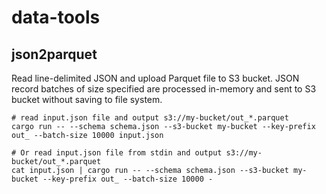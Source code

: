 # data-tools

## json2parquet

Read line-delimited JSON and upload Parquet file to S3 bucket. JSON record batches of size specified are processed in-memory and sent to S3 bucket without saving to file system.

```shell
# read input.json file and output s3://my-bucket/out_*.parquet
cargo run -- --schema schema.json --s3-bucket my-bucket --key-prefix out_ --batch-size 10000 input.json

# Or read input.json file from stdin and output s3://my-bucket/out_*.parquet
cat input.json | cargo run -- --schema schema.json --s3-bucket my-bucket --key-prefix out_ --batch-size 10000 -
```
